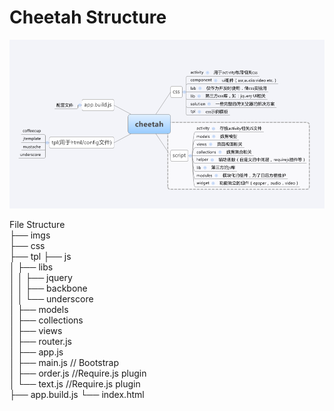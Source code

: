 # Cheetah Structure  
![Front End Architec](imgs/project_architec.png)  

File Structure  
├── imgs  
├── css   
├── tpl
├── js  
│   ├── libs  
│   │   ├── jquery   
│   │   ├── backbone  
│   │   └── underscore  
│   ├── models   
│   ├── collections    
│   ├── views   
│   ├── router.js  
│   ├── app.js  
│   ├── main.js  // Bootstrap    
│   ├── order.js //Require.js plugin    
│   └── text.js  //Require.js plugin  
├── app.build.js 
└── index.html  
